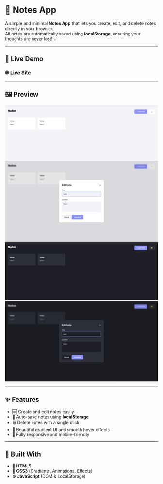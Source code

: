 # 📝 Notes App

A simple and minimal **Notes App** that lets you create, edit, and delete notes directly in your browser.  
All notes are automatically saved using **localStorage**, ensuring your thoughts are never lost! 💡

---

## 🚀 Live Demo

### 🌐 [**Live Site**](https://sulimanxo1.github.io/Notes-App/)

---

## 🖼️ Preview

![Notes App Preview](/Image/preview1.png)
![Notes App Preview](/Image/preview2.png)
![Notes App Preview](/Image/preview3.png)
![Notes App Preview](/Image/preview4.png)

---

## ✨ Features

- 🆕 Create and edit notes easily
- 💾 Auto-save notes using **localStorage**
- 🗑️ Delete notes with a single click
- 🎨 Beautiful gradient UI and smooth hover effects
- 📱 Fully responsive and mobile-friendly

---

## 🧩 Built With

- 🧱 **HTML5**
- 🎨 **CSS3** (Gradients, Animations, Effects)
- ⚙️ **JavaScript** (DOM & LocalStorage)
